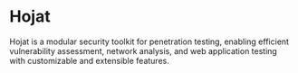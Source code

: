 # Hojat
Hojat is a modular security toolkit for penetration testing, enabling efficient vulnerability assessment, network analysis, and web application testing with customizable and extensible features.
